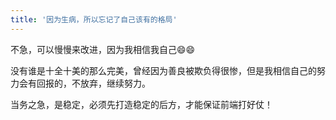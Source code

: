 ```yaml
---
title: '因为生病，所以忘记了自己该有的格局'
---
```

不急，可以慢慢来改进，因为我相信我自己😄😄  

没有谁是十全十美的那么完美，曾经因为善良被欺负得很惨，但是我相信自己的努力会有回报的，不放弃，继续努力。  

当务之急，是稳定，必须先打造稳定的后方，才能保证前端打好仗！
